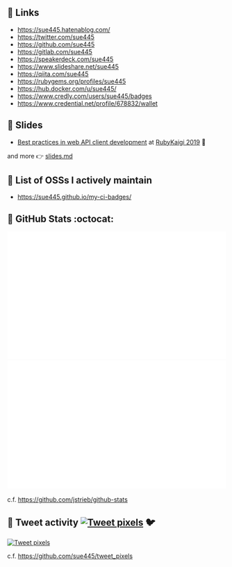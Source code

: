 ## :chestnut: Links
* https://sue445.hatenablog.com/
* https://twitter.com/sue445
* https://github.com/sue445
* https://gitlab.com/sue445
* https://speakerdeck.com/sue445
* https://www.slideshare.net/sue445
* https://qiita.com/sue445
* https://rubygems.org/profiles/sue445
* https://hub.docker.com/u/sue445/
* https://www.credly.com/users/sue445/badges
* https://www.credential.net/profile/678832/wallet

## :chestnut: Slides
* [Best practices in web API client development](https://speakerdeck.com/sue445/best-practices-in-web-api-client-development-number-rubykaigi) at [RubyKaigi 2019](https://rubykaigi.org/2019/) :gem:

and more :point_right: [slides.md](https://github.com/sue445/sue445/blob/master/slides.md)

## :chestnut: List of OSSs I actively maintain
* https://sue445.github.io/my-ci-badges/

## :chestnut: GitHub Stats :octocat:
[![sue445's github stats](https://raw.githubusercontent.com/sue445/github-stats/master/generated/overview.svg)](https://github.com/sue445/github-stats)
[![Top Langs](https://raw.githubusercontent.com/sue445/github-stats/master/generated/languages.svg)](https://github.com/sue445/github-stats)

c.f. https://github.com/jstrieb/github-stats

## :chestnut: Tweet activity [![Tweet pixels](https://pixe.la/v1/users/sue445/graphs/tweets?mode=badge)](https://pixe.la/v1/users/sue445/graphs/tweets.html) :bird:
[![Tweet pixels](https://pixe.la/v1/users/sue445/graphs/tweets)](https://pixe.la/v1/users/sue445/graphs/tweets.html)

c.f. https://github.com/sue445/tweet_pixels
